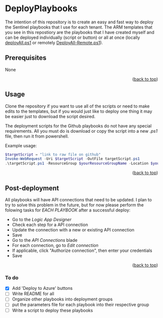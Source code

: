 # DeployPlaybooks

The intention of this repository is to create an easy and fast way to deploy the Sentinel playbooks that I use for each tenant. The ARM templates that you see in this repostiory are the playbooks that I have created myself and can be deployed individually (script or button) or all at once (locally [deployAll.ps1](/deployAll.ps1) or remotely [DeployAll-Remote.ps1](/DeployAll-Remote.ps1)).

## Prerequisites
None

<p align="right">(<a href="#top">back to top</a>)</p>


## Usage

Clone the repository if you want to use all of the scripts or need to make edits to the templates, but if you would just like to deploy one thing it may be easier just to download the script desired.

The deployment scripts for the Github playbooks do not have any special requirements. All you must do is download or copy the script into a new *.ps1* file, then run it from powershell.

Example usage:

```powershell
$targetScript = "link to raw file on github"
Invoke-WebRequest -Uri $targetScript -OutFile targetScript.ps1
.\targetScript.ps1 -ResourceGroup $yourResourceGroupName -Location $yourLocation
```

<p align="right">(<a href="#top">back to top</a>)</p>


## Post-deployment

All playbooks will have API connections that need to be updated. I plan to try to solve this problem in the future, but for now please perform the folowing tasks for *EACH PLAYBOOK* after a successful deploy:

- Go to the *Logic App Designer*
- Check each step for a API connection
- Update the connection with a new or existing API connection
- Save
- Go to the *API Connections* blade
- For each connection, go to *Edit connection*
- If applicable, click "Authorize connection", then enter your credentials
- Save

<p align="right">(<a href="#top">back to top</a>)</p>


### To do

- [x] Add 'Deploy to Azure' buttons
- [ ] Write README for all
- [ ] Organize other playbooks into deployment groups
- [ ] put the parameters file for each playbook into their respective group
- [ ] Write a script to deploy these playbooks
